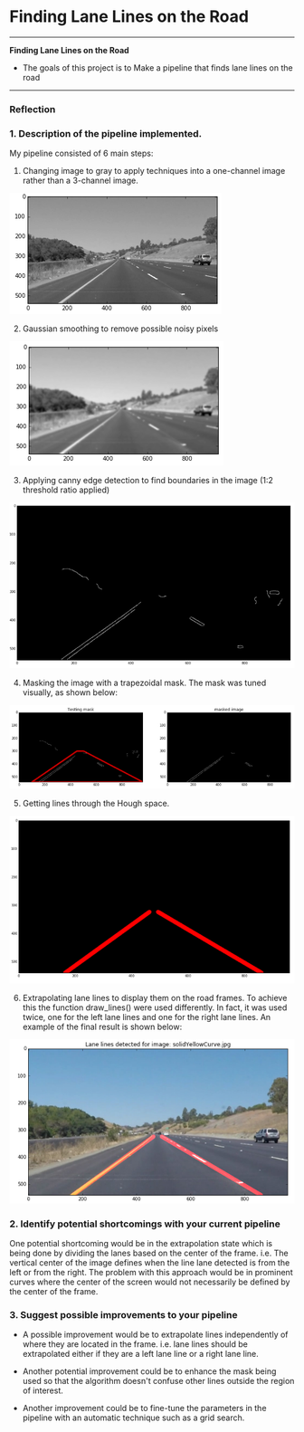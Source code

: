 # **Finding Lane Lines on the Road** 

---

**Finding Lane Lines on the Road**

* The goals of this project is to Make a pipeline that finds lane lines on the road


[//]: # (Image References)

[image1]: ./test_images/init_image.PNG "Grayscale"
[image2]: ./test_images/gauss_image.PNG "Gauss_smooth"
[image3]: ./test_images/canny_detector.PNG "canny_detector"
[image4]: ./test_images/trapezoildal_mask.PNG "trapezoidal_mask"
[image5]: ./test_images/hough_lines_extrapolated.PNG "hough_lines"
[image6]: ./test_images/final_image.PNG "extrapolated_lines"

---

### Reflection

### 1. Description of the pipeline implemented.

My pipeline consisted of 6 main steps:

1. Changing image to gray to apply techniques into a one-channel image rather than a 3-channel image.

![alt text][image1]

2. Gaussian smoothing to remove possible noisy pixels

![alt text][image2]

3. Applying canny edge detection to find boundaries in the image (1:2 threshold ratio applied)

![alt text][image3]

4. Masking the image with a trapezoidal mask. The mask was tuned visually, as shown below:

![alt text][image4]

5. Getting lines through the Hough space.

![alt text][image5]

6. Extrapolating lane lines to display them on the road frames. To achieve this the function draw_lines() were used differently. In fact, it was used twice, one for the left lane lines and one for the right lane lines. An example of the final result is shown below:

![alt text][image6]



### 2. Identify potential shortcomings with your current pipeline


One potential shortcoming would be in the extrapolation state which is being done by dividing the lanes based on the center of the frame. i.e. The vertical center of the image defines when the line lane detected is from the left or from the right. The problem with this approach would be in prominent curves where the center of the screen would not necessarily be defined by the center of the frame.


### 3. Suggest possible improvements to your pipeline

* A possible improvement would be to extrapolate lines independently of where they are located in the frame. i.e. lane lines should be extrapolated either if they are a left lane line or a right lane line.                             

* Another potential improvement could be to enhance the mask being used so that the algorithm doesn't confuse other lines outside the region of interest.

* Another improvement could be to fine-tune the parameters in the pipeline with an automatic technique such as a grid search.
